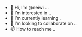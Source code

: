 - 👋 Hi, I’m @neiwi ...
- 👀 I’m interested in ..
- 🌱 I’m currently learning .
- 💞️ I’m looking to collaborate on ..
- 📫 How to reach me ..

<!---
neiwi/neiwi is a ✨ special ✨ repository because its `README.md` (this file) appears on your GitHub profile.
You can click the Preview link to take a look at your changes.
--->
